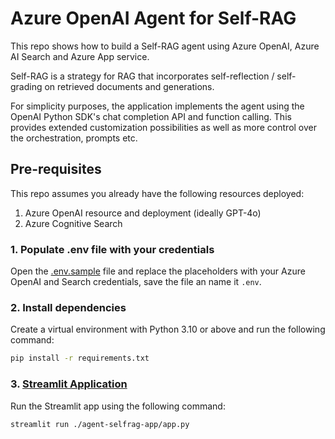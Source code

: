 # Azure OpenAI Agent for Self-RAG

This repo shows how to build a Self-RAG agent using Azure OpenAI, Azure AI Search and Azure App service.

Self-RAG is a strategy for RAG that incorporates self-reflection / self-grading on retrieved documents and generations.

For simplicity purposes, the application implements the agent using the OpenAI Python SDK's chat completion API and function calling. This provides extended customization possibilities as well as more control over the orchestration, prompts etc.

## Pre-requisites
This repo assumes you already have the following resources deployed:
1. Azure OpenAI resource and deployment (ideally GPT-4o)
2. Azure Cognitive Search

### 1. Populate .env file with your credentials

Open the [.env.sample](./.env.sample) file and replace the placeholders with your Azure OpenAI and Search credentials, save the file an name it `.env`.

### 2. Install dependencies
Create a virtual environment with Python 3.10 or above and run the following command:
```bash
pip install -r requirements.txt
```

### 3. [Streamlit Application](./agent-selfrag-app/)

Run the Streamlit app using the following command:

```bash
streamlit run ./agent-selfrag-app/app.py
```
